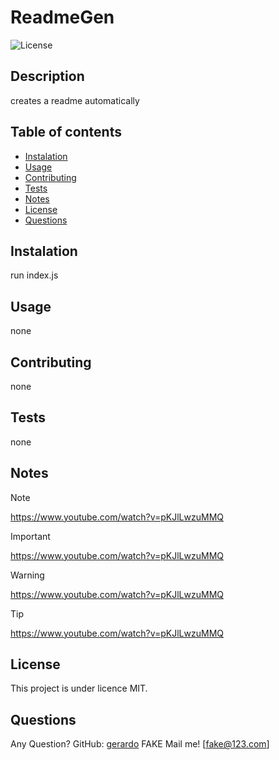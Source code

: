 
# ReadmeGen

![License](https://badgen.net/badge/license/MIT/blue)

## Description
creates a readme automatically

## Table of contents
- [Instalation](#instalation)
- [Usage](#usage)
- [Contributing](#contributing)
- [Tests](#tests)
- [Notes](#notes)
- [License](#licence)
- [Questions](#Questions)

## Instalation
run index.js

## Usage
none

## Contributing
none

## Tests
none

## Notes

> [!NOTE]
> https://www.youtube.com/watch?v=pKJlLwzuMMQ

> [!IMPORTANT]
> https://www.youtube.com/watch?v=pKJlLwzuMMQ

> [!WARNING]
> https://www.youtube.com/watch?v=pKJlLwzuMMQ

> [!TIP]
> https://www.youtube.com/watch?v=pKJlLwzuMMQ

## License

This project is under licence MIT.

## Questions

Any Question? GitHub: [gerardo](https://github.com/gerardo)
FAKE Mail me! [fake@123.com]
  